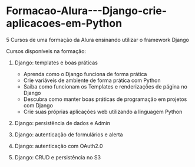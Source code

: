 # Formacao-Alura---Django-crie-aplicacoes-em-Python
5 Cursos de uma formação da Alura ensinando utilizar o framework Django

Cursos disponíveis na formação:

1. Django: templates e boas práticas
    - Aprenda como o Django funciona de forma prática
    - Crie variáveis de ambiente de forma prática com Python
    - Saiba como funcionam os Templates e renderizações de página no Django
    - Descubra como manter boas práticas de programação em projetos com Django
    - Crie suas próprias aplicações web utilizando a linguagem Python
      
2. Django: persistência de dados e Admin
3. Django: autenticação de formulários e alerta
4. Django: autenticação com OAuth2.0
5. Django: CRUD e persistência no S3
